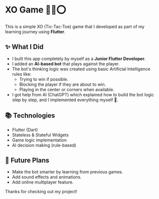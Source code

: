 # XO Game 🤖❌⭕️

This is a simple XO (Tic-Tac-Toe) game that I developed as part of my learning journey using **Flutter**.

## ✨ What I Did

- I built this app completely by myself as a **Junior Flutter Developer**.
- I added an **AI-based bot** that plays against the player.
- The bot's thinking logic was created using basic Artificial Intelligence rules like:
    - Trying to win if possible.
    - Blocking the player if they are about to win.
    - Playing in the center or corners when available.
- I got help from AI (ChatGPT) which explained how to build the bot logic step by step, and I implemented everything myself 💪.

## 📚 Technologies

- Flutter (Dart)
- Stateless & Stateful Widgets
- Game logic implementation
- AI decision making (rule-based)

## 🚀 Future Plans

- Make the bot smarter by learning from previous games.
- Add sound effects and animations.
- Add online multiplayer feature.

Thanks for checking out my project!
